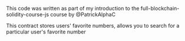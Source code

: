 This code was written as part of my introduction to the full-blockchain-solidity-course-js course by @PatrickAlphaC

This contract stores users' favorite numbers, allows you to search for a particular user's favorite number